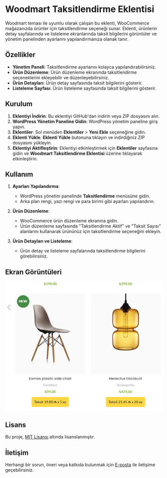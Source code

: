 # Woodmart Taksitlendirme Eklentisi

Woodmart teması ile uyumlu olarak çalışan bu eklenti, WooCommerce mağazanızda ürünler için taksitlendirme seçeneği sunar. Eklenti, ürünlerin detay sayfalarında ve listeleme ekranlarında taksit bilgilerini görüntüler ve yönetim panelinden ayarlarını yapılandırmanıza olanak tanır.

## Özellikler

- **Yönetim Paneli**: Taksitlendirme ayarlarını kolayca yapılandırabilirsiniz.
- **Ürün Düzenleme**: Ürün düzenleme ekranında taksitlendirme seçeneklerini ekleyebilir ve düzenleyebilirsiniz.
- **Ürün Detayları**: Ürün detay sayfasında taksit bilgilerini gösterir.
- **Listeleme Sayfası**: Ürün listeleme sayfasında taksit bilgilerini gösterir.

## Kurulum

1. **Eklentiyi İndirin**: Bu eklentiyi GitHub'dan indirin veya ZIP dosyasını alın.
2. **WordPress Yönetim Paneline Gidin**: WordPress yönetim paneline giriş yapın.
3. **Eklentiler**: Sol menüden **Eklentiler** > **Yeni Ekle** seçeneğine gidin.
4. **Eklenti Yükle**: **Eklenti Yükle** butonuna tıklayın ve indirdiğiniz ZIP dosyasını yükleyin.
5. **Eklentiyi Aktifleştirin**: Eklentiyi etkinleştirmek için **Eklentiler** sayfasına gidin ve **Woodmart Taksitlendirme Eklentisi** üzerine tıklayarak etkinleştirin.

## Kullanım

1. **Ayarları Yapılandırma**:
   - WordPress yönetim panelinde **Taksitlendirme** menüsüne gidin.
   - Arka plan rengi, yazı rengi ve para birimi gibi ayarları yapılandırın.

2. **Ürün Düzenleme**:
   - WooCommerce ürün düzenleme ekranına gidin.
   - Ürün düzenleme sayfasında "Taksitlendirme Aktif" ve "Taksit Sayısı" alanlarını kullanarak ürününüz için taksitlendirme seçeneğini ekleyin.

3. **Ürün Detayları ve Listeleme**:
   - Ürün detay ve listeleme sayfalarında taksitlendirme bilgilerini görebilirsiniz.

## Ekran Görüntüleri

![Ekran Görüntüsü](https://github.com/OmerAti/woodmart-instalment-plugin/blob/main/screen.jpeg)

## Lisans

Bu proje, [MIT Lisansı](LICENSE) altında lisanslanmıştır.

## İletişim

Herhangi bir sorun, öneri veya katkıda bulunmak için [E-posta](mailto:info@jrodix.com) ile iletişime geçebilirsiniz.

